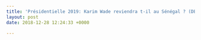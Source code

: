 ```yaml
---
title: 'Présidentielle 2019: Karim Wade reviendra t-il au Sénégal ? (DETAILS)'
layout: post
date: 2018-12-28 12:24:33 +0000

---
```

